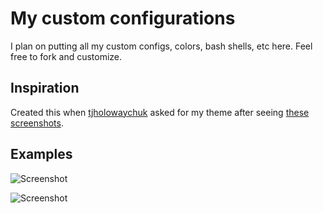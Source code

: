My custom configurations
========================

I plan on putting all my custom configs, colors, bash shells, etc here.  Feel free to fork and customize.

Inspiration
-----------
Created this when [tjholowaychuk](https://github.com/visionmedia) asked for my theme after seeing [these screenshots](https://github.com/dylang/changelog).


Examples
--------

![Screenshot](https://github.com/dylang/my-custom-config/raw/master/screenshots/iterm2.png)

![Screenshot](https://github.com/dylang/my-custom-config/raw/master/screenshots/colors.png)

